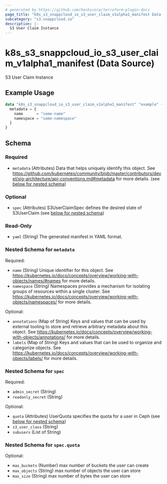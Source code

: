 ```yaml
---
# generated by https://github.com/hashicorp/terraform-plugin-docs
page_title: "k8s_s3_snappcloud_io_s3_user_claim_v1alpha1_manifest Data Source - terraform-provider-k8s"
subcategory: "s3.snappcloud.io"
description: |-
  S3 User Claim Instance
---
```


# k8s_s3_snappcloud_io_s3_user_claim_v1alpha1_manifest (Data Source)

S3 User Claim Instance

## Example Usage

```terraform
data "k8s_s3_snappcloud_io_s3_user_claim_v1alpha1_manifest" "example" {
  metadata = {
    name      = "some-name"
    namespace = "some-namespace"
  }
}
```

<!-- schema generated by tfplugindocs -->
## Schema

### Required

- `metadata` (Attributes) Data that helps uniquely identify this object. See https://github.com/kubernetes/community/blob/master/contributors/devel/sig-architecture/api-conventions.md#metadata for more details. (see [below for nested schema](#nestedatt--metadata))

### Optional

- `spec` (Attributes) S3UserClaimSpec defines the desired state of S3UserClaim (see [below for nested schema](#nestedatt--spec))

### Read-Only

- `yaml` (String) The generated manifest in YAML format.

<a id="nestedatt--metadata"></a>
### Nested Schema for `metadata`

Required:

- `name` (String) Unique identifier for this object. See https://kubernetes.io/docs/concepts/overview/working-with-objects/names/#names for more details.
- `namespace` (String) Namespaces provides a mechanism for isolating groups of resources within a single cluster. See https://kubernetes.io/docs/concepts/overview/working-with-objects/namespaces/ for more details.

Optional:

- `annotations` (Map of String) Keys and values that can be used by external tooling to store and retrieve arbitrary metadata about this object. See https://kubernetes.io/docs/concepts/overview/working-with-objects/annotations/ for more details.
- `labels` (Map of String) Keys and values that can be used to organize and categorize objects. See https://kubernetes.io/docs/concepts/overview/working-with-objects/labels/ for more details.


<a id="nestedatt--spec"></a>
### Nested Schema for `spec`

Required:

- `admin_secret` (String)
- `readonly_secret` (String)

Optional:

- `quota` (Attributes) UserQuota specifies the quota for a user in Ceph (see [below for nested schema](#nestedatt--spec--quota))
- `s3_user_class` (String)
- `subusers` (List of String)

<a id="nestedatt--spec--quota"></a>
### Nested Schema for `spec.quota`

Optional:

- `max_buckets` (Number) max number of buckets the user can create
- `max_objects` (String) max number of objects the user can store
- `max_size` (String) max number of bytes the user can store
